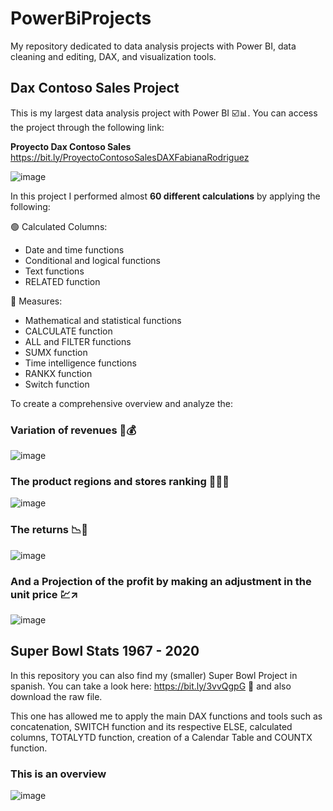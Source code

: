 # PowerBiProjects
My repository dedicated to data analysis projects with Power BI, data cleaning and editing, DAX, and visualization tools.

## Dax Contoso Sales Project

This is my largest data analysis project with Power BI ☑️📊. You can access the project through the following link:



**Proyecto Dax Contoso Sales** https://bit.ly/ProyectoContosoSalesDAXFabianaRodriguez



![image](https://github.com/FabianaRod/PowerBiProjects/assets/155020943/0dfebb15-776b-4b57-9f41-1f170f72e906)



In this project I performed almost **60 different calculations** by applying the following:

🟢 Calculated Columns:
- Date and time functions
- Conditional and logical functions
- Text functions
- RELATED function

🔵 Measures:
- Mathematical and statistical functions
- CALCULATE function
- ALL and FILTER functions
- SUMX function
- Time intelligence functions
- RANKX function
- Switch function

To create a comprehensive overview and analyze the:

### **Variation of revenues** 💸💰

![image](https://github.com/FabianaRod/PowerBiProjects/assets/155020943/33b8992f-04d2-4347-943e-1e693e590dc7)



### **The product regions and stores ranking** 🥇🥈🥉


![image](https://github.com/FabianaRod/PowerBiProjects/assets/155020943/ab633e39-e8d5-4a31-8eb0-64c90cfd79fe)




### **The returns** 📉🧨


![image](https://github.com/FabianaRod/PowerBiProjects/assets/155020943/70a00b97-9c3f-4bcc-9591-295c95801354)



### And a **Projection** of the profit by making an adjustment in the unit price 💹↗️


![image](https://github.com/FabianaRod/PowerBiProjects/assets/155020943/1be14e1a-c832-411f-8f2b-3f064001b76e)







## Super Bowl Stats 1967 - 2020 

In this repository you can also find my (smaller) Super Bowl Project in spanish. You can take a look here: https://bit.ly/3vvQgpG 👀 and also download the raw file.

This one has allowed me to apply the main DAX functions and tools such as concatenation, SWITCH function and its respective ELSE, calculated columns, TOTALYTD function, creation of a Calendar Table and COUNTX function.

### This is an overview 

![image](https://github.com/FabianaRod/PowerBiProjects/assets/155020943/7b4232e3-39af-4bda-ae5e-a06317cb40c2)

